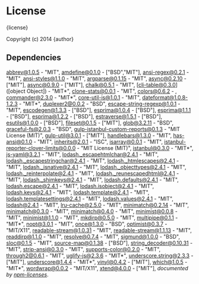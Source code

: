 # License

{license}

Copyright (c) 2014 {author}

## Dependencies
[abbrev@1.0.5](&quot;http://github.com/isaacs/abbrev-js&quot;) - &quot;MIT&quot;, [amdefine@0.1.0](&quot;https://github.com/jrburke/amdefine&quot;) - [&quot;BSD&quot;,&quot;MIT&quot;], [ansi-regex@0.2.1](&quot;https://github.com/sindresorhus/ansi-regex&quot;) - &quot;MIT&quot;, [ansi-styles@1.1.0](&quot;https://github.com/sindresorhus/ansi-styles&quot;) - &quot;MIT&quot;, [argparse@0.1.15](&quot;https://github.com/nodeca/argparse&quot;) - &quot;MIT&quot;, [async@0.2.10](&quot;https://github.com/caolan/async&quot;) - [&quot;MIT&quot;], [async@0.9.0](&quot;https://github.com/caolan/async&quot;) - [&quot;MIT&quot;], [chalk@0.5.1](&quot;https://github.com/sindresorhus/chalk&quot;) - &quot;MIT&quot;, [cli-table@0.3.0]([object Object]) - &quot;MIT*&quot;, [clone-stats@0.0.1](&quot;https://github.com/hughsk/clone-stats&quot;) - &quot;MIT&quot;, [colors@0.6.2](&quot;http://github.com/Marak/colors.js&quot;) - , [commander@2.3.0](&quot;https://github.com/visionmedia/commander.js&quot;) - &quot;MIT*&quot;, [core-util-is@1.0.1](&quot;https://github.com/isaacs/core-util-is&quot;) - &quot;MIT&quot;, [dateformat@1.0.8-1.2.3](&quot;https://github.com/felixge/node-dateformat&quot;) - &quot;MIT*&quot;, [duplexer2@0.0.2](&quot;https://github.com/deoxxa/duplexer2&quot;) - &quot;BSD&quot;, [escape-string-regexp@1.0.1](&quot;https://github.com/sindresorhus/escape-string-regexp&quot;) - &quot;MIT&quot;, [escodegen@1.3.3](&quot;http://github.com/Constellation/escodegen&quot;) - [&quot;BSD&quot;], [esprima@1.0.4](&quot;http://github.com/ariya/esprima&quot;) - [&quot;BSD&quot;], [esprima@1.1.1](&quot;http://github.com/ariya/esprima&quot;) - [&quot;BSD&quot;], [esprima@1.2.2](&quot;http://github.com/ariya/esprima&quot;) - [&quot;BSD&quot;], [estraverse@1.5.1](&quot;http://github.com/Constellation/estraverse&quot;) - [&quot;BSD&quot;], [esutils@1.0.0](&quot;http://github.com/Constellation/esutils&quot;) - [&quot;BSD&quot;], [fileset@0.1.5](&quot;https://github.com/mklabs/node-fileset&quot;) - [&quot;MIT&quot;], [glob@3.2.11](&quot;https://github.com/isaacs/node-glob&quot;) - &quot;BSD&quot;, [graceful-fs@2.0.3](&quot;https://github.com/isaacs/node-graceful-fs&quot;) - &quot;BSD&quot;, [gulp-istanbul-custom-reports@0.1.3](&quot;https://github.com/Cellarise/gulp-istanbul-custom-reports&quot;) - &quot;MIT License (MIT)&quot;, [gulp-util@3.0.1](&quot;https://github.com/wearefractal/gulp-util&quot;) - [&quot;MIT&quot;], [handlebars@1.3.0](&quot;https://github.com/wycats/handlebars.js&quot;) - &quot;MIT&quot;, [has-ansi@0.1.0](&quot;https://github.com/sindresorhus/has-ansi&quot;) - &quot;MIT&quot;, [inherits@2.0.1](&quot;https://github.com/isaacs/inherits&quot;) - &quot;ISC&quot;, [isarray@0.0.1](&quot;https://github.com/juliangruber/isarray&quot;) - &quot;MIT&quot;, [istanbul-reporter-clover-limits@0.0.0](&quot;https://github.com/Cellarise/istanbul-reporter-clover-limits&quot;) - &quot;MIT License (MIT)&quot;, [istanbul@0.3.0](&quot;https://github.com/gotwarlost/istanbul&quot;) - &quot;MIT*&quot;, [js-yaml@3.2.1](&quot;https://github.com/nodeca/js-yaml&quot;) - &quot;MIT&quot;, [lodash._escapehtmlchar@2.4.1](&quot;https://github.com/lodash/lodash-cli&quot;) - &quot;MIT&quot;, [lodash._escapestringchar@2.4.1](&quot;https://github.com/lodash/lodash-cli&quot;) - &quot;MIT&quot;, [lodash._htmlescapes@2.4.1](&quot;https://github.com/lodash/lodash-cli&quot;) - &quot;MIT&quot;, [lodash._isnative@2.4.1](&quot;https://github.com/lodash/lodash-cli&quot;) - &quot;MIT&quot;, [lodash._objecttypes@2.4.1](&quot;https://github.com/lodash/lodash-cli&quot;) - &quot;MIT&quot;, [lodash._reinterpolate@2.4.1](&quot;https://github.com/lodash/lodash-cli&quot;) - &quot;MIT&quot;, [lodash._reunescapedhtml@2.4.1](&quot;https://github.com/lodash/lodash-cli&quot;) - &quot;MIT&quot;, [lodash._shimkeys@2.4.1](&quot;https://github.com/lodash/lodash-cli&quot;) - &quot;MIT&quot;, [lodash.defaults@2.4.1](&quot;https://github.com/lodash/lodash-cli&quot;) - &quot;MIT&quot;, [lodash.escape@2.4.1](&quot;https://github.com/lodash/lodash-cli&quot;) - &quot;MIT&quot;, [lodash.isobject@2.4.1](&quot;https://github.com/lodash/lodash-cli&quot;) - &quot;MIT&quot;, [lodash.keys@2.4.1](&quot;https://github.com/lodash/lodash-cli&quot;) - &quot;MIT&quot;, [lodash.template@2.4.1](&quot;https://github.com/lodash/lodash-cli&quot;) - &quot;MIT&quot;, [lodash.templatesettings@2.4.1](&quot;https://github.com/lodash/lodash-cli&quot;) - &quot;MIT&quot;, [lodash.values@2.4.1](&quot;https://github.com/lodash/lodash-cli&quot;) - &quot;MIT&quot;, [lodash@2.4.1](&quot;https://github.com/lodash/lodash&quot;) - &quot;MIT&quot;, [lru-cache@2.5.0](&quot;https://github.com/isaacs/node-lru-cache&quot;) - &quot;MIT&quot;, [minimatch@0.2.14](&quot;https://github.com/isaacs/minimatch&quot;) - &quot;MIT&quot;, [minimatch@0.3.0](&quot;https://github.com/isaacs/minimatch&quot;) - &quot;MIT&quot;, [minimatch@0.4.0](&quot;https://github.com/isaacs/minimatch&quot;) - &quot;MIT&quot;, [minimist@0.0.8](&quot;https://github.com/substack/minimist&quot;) - &quot;MIT&quot;, [minimist@1.1.0](&quot;https://github.com/substack/minimist&quot;) - &quot;MIT&quot;, [mkdirp@0.5.0](&quot;https://github.com/substack/node-mkdirp&quot;) - &quot;MIT&quot;, [multipipe@0.1.1](&quot;https://github.com/segmentio/multipipe&quot;) - &quot;MIT*&quot;, [nopt@3.0.1](&quot;http://github.com/isaacs/nopt&quot;) - &quot;MIT&quot;, [once@1.3.0](&quot;https://github.com/isaacs/once&quot;) - &quot;BSD&quot;, [optimist@0.3.7](&quot;http://github.com/substack/node-optimist&quot;) - &quot;MIT/X11&quot;, [readable-stream@1.0.31](&quot;https://github.com/isaacs/readable-stream&quot;) - &quot;MIT&quot;, [readable-stream@1.1.13](&quot;https://github.com/isaacs/readable-stream&quot;) - &quot;MIT&quot;, [readdirp@1.1.0](&quot;https://github.com/thlorenz/readdirp&quot;) - &quot;MIT&quot;, [resolve@0.7.4](&quot;https://github.com/substack/node-resolve&quot;) - &quot;MIT&quot;, [sigmund@1.0.0](&quot;https://github.com/isaacs/sigmund&quot;) - &quot;BSD&quot;, [sloc@0.1.5](&quot;https://github.com/flosse/sloc&quot;) - &quot;MIT&quot;, [source-map@0.1.38](&quot;http://github.com/mozilla/source-map&quot;) - [&quot;BSD&quot;], [string_decoder@0.10.31](&quot;https://github.com/rvagg/string_decoder&quot;) - &quot;MIT&quot;, [strip-ansi@0.3.0](&quot;https://github.com/sindresorhus/strip-ansi&quot;) - &quot;MIT&quot;, [supports-color@0.2.0](&quot;https://github.com/sindresorhus/supports-color&quot;) - &quot;MIT&quot;, [through2@0.6.1](&quot;https://github.com/rvagg/through2&quot;) - &quot;MIT&quot;, [uglify-js@2.3.6](&quot;https://github.com/mishoo/UglifyJS2&quot;) - &quot;MIT*&quot;, [underscore.string@2.3.3](&quot;https://github.com/epeli/underscore.string&quot;) - [&quot;MIT&quot;], [underscore@1.4.4](&quot;https://github.com/documentcloud/underscore&quot;) - &quot;MIT*&quot;, [vinyl@0.4.2](&quot;https://github.com/wearefractal/vinyl&quot;) - [&quot;MIT&quot;], [which@1.0.5](&quot;https://github.com/isaacs/node-which&quot;) - &quot;MIT*&quot;, [wordwrap@0.0.2](&quot;https://github.com/substack/node-wordwrap&quot;) - &quot;MIT/X11&quot;, [xtend@4.0.0](&quot;https://github.com/Raynos/xtend&quot;) - [&quot;MIT&quot;], 
*documented by [npm-licenses](http://github.com/AceMetrix/npm-license.git)*.